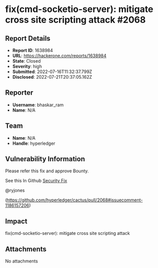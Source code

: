 # fix(cmd-socketio-server): mitigate cross site scripting attack #2068

## Report Details
- **Report ID**: 1638984
- **URL**: https://hackerone.com/reports/1638984
- **State**: Closed
- **Severity**: high
- **Submitted**: 2022-07-16T11:32:37.799Z
- **Disclosed**: 2022-07-21T20:37:05.162Z

## Reporter
- **Username**: bhaskar_ram
- **Name**: N/A

## Team
- **Name**: N/A
- **Handle**: hyperledger

## Vulnerability Information
Please refer this fix and approve Bounty.

See this In Github [Security Fix](https://github.com/hyperledger/cactus/pull/2068)

@ryjones

(https://github.com/hyperledger/cactus/pull/2068#issuecomment-1186157206)

## Impact

fix(cmd-socketio-server): mitigate cross site scripting attack

## Attachments
No attachments

